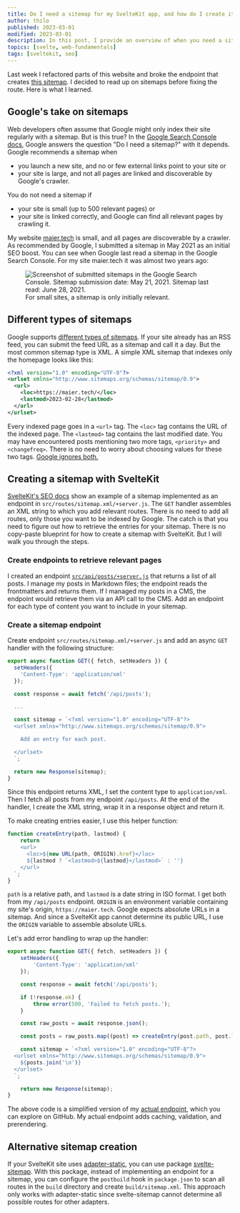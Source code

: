 ```yaml
---
title: Do I need a sitemap for my SvelteKit app, and how do I create it?
author: thilo
published: 2023-03-01
modified: 2023-03-01
description: In this post, I provide an overview of when you need a sitemap, what format it should have, and explain how to create an endpoint for a sitemap in SveltKit.
topics: [svelte, web-fundamentals]
tags: [sveltekit, seo]
---
```


<script>
  import Image from '$lib/components/image.svelte';
</script>

Last week I refactored parts of this website and broke the endpoint that creates <a data-sveltekit-reload href="/sitemap.xml">this sitemap</a>. I decided to read up on sitemaps before fixing the route. Here is what I learned.

## Google's take on sitemaps

Web developers often assume that Google might only index their site regularly with a sitemap. But is this true? In the [Google Search Console docs](https://developers.google.com/search/docs/crawling-indexing/sitemaps/overview#do-i-need-a-sitemap), Google answers the question "Do I need a sitemap?" with it depends. Google recommends a sitemap when

- you launch a new site, and no or few external links point to your site or
- your site is large, and not all pages are linked and discoverable by Google's crawler.

You do not need a sitemap if

- your site is small (up to 500 relevant pages) or
- your site is linked correctly, and Google can find all relevant pages by crawling it.

My website [maier.tech](https://maier.techg) is small, and all pages are discoverable by a crawler. As recommended by Google, I submitted a sitemap in May 2021 as an initial SEO boost. You can see when Google last read a sitemap in the Google Search Console. For my site maier.tech it was almost two years ago:

<figure>
<Image
  ratio={1868/544}
  alt="Screenshot of submitted sitemaps in the Google Search Console. Sitemap submission date: May 21, 2021. Sitemap last read: June 28, 2021."
  url="https://share.mailbox.org/ajax/share/059cb3a003a6d60851f7ccb3a6d6403c84328f7c08a553af/1/8/MjQz/MjQzLzM1OQ?dl=true"
  loading="lazy" />
<figcaption>For small sites, a sitemap is only initially relevant.</figcaption>
</figure>

## Different types of sitemaps

Google supports [different types of sitemaps](https://developers.google.com/search/docs/crawling-indexing/sitemaps/build-sitemap#xml). If your site already has an RSS feed, you can submit the feed URL as a sitemap and call it a day. But the most common sitemap type is XML. A simple XML sitemap that indexes only the homepage looks like this:

```xml
<?xml version="1.0" encoding="UTF-8"?>
<urlset xmlns="http://www.sitemaps.org/schemas/sitemap/0.9">
  <url>
    <loc>https://maier.tech/</loc>
    <lastmod>2023-02-28</lastmod>
  </url>
</urlset>
```

Every indexed page goes in a `<url>` tag. The `<loc>` tag contains the URL of the indexed page. The `<lastmod>` tag contains the last modified date. You may have encountered posts mentioning two more tags, `<priority>` and `<changefreq>`. There is no need to worry about choosing values for these two tags. [Google ignores both.](https://developers.google.com/search/docs/crawling-indexing/sitemaps/build-sitemap#xml)

## Creating a sitemap with SvelteKit

[SvelteKit's SEO docs](https://kit.svelte.dev/docs/seo#manual-setup-sitemaps) show an example of a sitemap implemented as an endpoint in `src/routes/sitemap.xml/+server.js`. The `GET` handler assembles an XML string to which you add relevant routes. There is no need to add all routes, only those you want to be indexed by Google. The catch is that you need to figure out how to retrieve the entries for your sitemap. There is no copy-paste blueprint for how to create a sitemap with SvelteKit. But I will walk you through the steps.

### Create endpoints to retrieve relevant pages

I created an endpoint [`src/api/posts/+server.js`](https://github.com/maiertech/maier.tech/blob/main/src/routes/api/posts/%2Bserver.js) that returns a list of all posts. I manage my posts in Markdown files; the endpoint reads the frontmatters and returns them. If I managed my posts in a CMS, the endpoint would retrieve them via an API call to the CMS. Add an endpoint for each type of content you want to include in your sitemap.

### Create a sitemap endpoint

Create endpoint `src/routes/sitemap.xml/+server.js` and add an async `GET` handler with the following structure:

```js
export async function GET({ fetch, setHeaders }) {
  setHeaders({
    'Content-Type': 'application/xml'
  });

  const response = await fetch('/api/posts');

  ...

  const sitemap = `<?xml version="1.0" encoding="UTF-8"?>
  <urlset xmlns="http://www.sitemaps.org/schemas/sitemap/0.9">

    Add an entry for each post.

  </urlset>
  `;

  return new Response(sitemap);
}
```

Since this endpoint returns XML, I set the content type to `application/xml`. Then I fetch all posts from my endpoint `/api/posts`. At the end of the handler, I create the XML string, wrap it in a response object and return it.

To make creating entries easier, I use this helper function:

```js
function createEntry(path, lastmod) {
	return `
    <url>
      <loc>${new URL(path, ORIGIN).href}</loc>
      ${lastmod ? `<lastmod>${lastmod}</lastmod>` : ''}
    </url>
  `;
}
```

`path` is a relative path, and `lastmod` is a date string in ISO format. I get both from my `/api/posts` endpoint. `ORIGIN` is an environment variable containing my site's origin, `https://maier.tech`. Google expects absolute URLs in a sitemap. And since a SvelteKit app cannot determine its public URL, I use the `ORIGIN` variable to assemble absolute URLs.

Let's add error handling to wrap up the handler:

```js
export async function GET({ fetch, setHeaders }) {
	setHeaders({
		'Content-Type': 'application/xml'
	});

	const response = await fetch('/api/posts');

	if (!response.ok) {
		throw error(500, 'Failed to fetch posts.');
	}

	const raw_posts = await response.json();

	const posts = raw_posts.map((post) => createEntry(post.path, post.lastmod));

	const sitemap = `<?xml version="1.0" encoding="UTF-8"?>
  <urlset xmlns="http://www.sitemaps.org/schemas/sitemap/0.9">
    ${posts.join('\n')}
  </urlset>
  `;

	return new Response(sitemap);
}
```

The above code is a simplified version of my [actual endpoint](https://github.com/maiertech/maier.tech/blob/main/src/routes/sitemap.xml/%2Bserver.js), which you can explore on GitHub. My actual endpoint adds caching, validation, and prerendering.

## Alternative sitemap creation

If your SvelteKit site uses [adapter-static](https://kit.svelte.dev/docs/adapter-static), you can use package [svelte-sitemap](https://github.com/bartholomej/svelte-sitemap). With this package, instead of implementing an endpoint for a sitemap, you can configure the `postbuild` hook in `package.json` to scan all routes in the `build` directory and create `build/sitemap.xml`. This approach only works with adapter-static since svelte-sitemap cannot determine all possible routes for other adapters.
